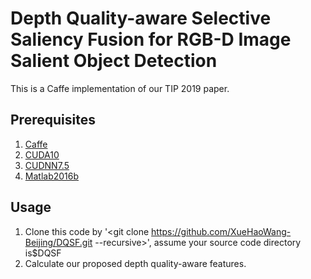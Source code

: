 # Depth Quality-aware Selective Saliency Fusion for RGB-D Image Salient Object Detection

This is a Caffe implementation of our TIP 2019 paper.
## Prerequisites
1. [Caffe](https://github.com/BVLC/caffe)  
2. [CUDA10](https://developer.nvidia.com/cuda-downloads)  
3. [CUDNN7.5](https://docs.nvidia.com/deeplearning/sdk/cudnn-install/)  
4. [Matlab2016b](https://www.mathworks.com/)
## Usage
1. Clone this code by '<git clone https://github.com/XueHaoWang-Beijing/DQSF.git --recursive>', assume your source code directory is$DQSF
2. Calculate our proposed depth quality-aware features.
